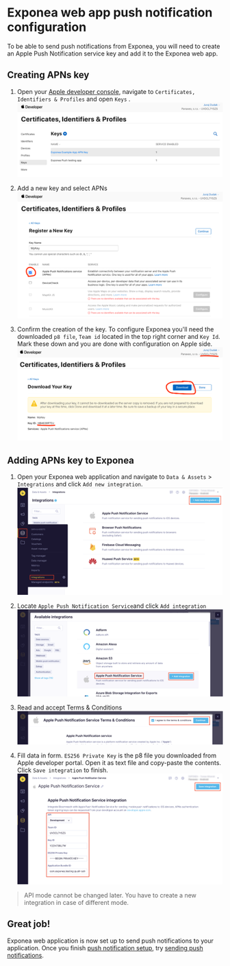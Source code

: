 # Exponea web app push notification configuration
To be able to send push notifications from Exponea, you will need to create an Apple Push Notification service key and add it to the Exponea web app.

## Creating APNs key
1. Open your [Apple developer console](https://developer.apple.com/account/resources/authkeys/list), navigate to `Certificates, Identifiers & Profiles` and open `Keys` .
![](./pics/apns1.png)

2. Add a new key and select APNs
![](./pics/apns2.png)

3. Confirm the creation of the key. To configure Exponea you'll need the downloaded `p8 file`, `Team id` located in the top right corner and `Key Id`. Mark these down and you are done with configuration on Apple side.
![](./pics/apns3.png)

## Adding APNs key to Exponea

1. Open your Exponea web application and navigate to `Data & Assets` > `Integrations` and click `Add new integration`.
![](./pics/apns4.png)

2. Locate `Apple Push Notification Service`and click `Add integration` 
![](./pics/apns5.png)

3. Read and accept Terms & Conditions
![](./pics/apns6.png)

4. Fill data in form. `ES256 Private Key` is the p8 file you downloaded from Apple developer portal. Open it as text file and copy-paste the contents. Click `Save integration` to finish.
![](./pics/apns7.png)
> API mode cannot be changed later. You have to create a new integration in case of different mode.

## Great job!
Exponea web application is now set up to send push notifications to your application. Once you finish [push notification setup](./PUSH_QUICKSTART.md), try [sending push notifications](./PUSH_SEND.md).